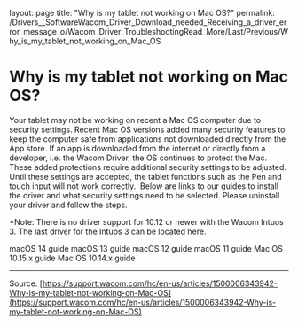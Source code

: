 layout: page
title: "Why is my tablet not working on Mac OS?"
permalink: /Drivers__SoftwareWacom_Driver_Download_needed_Receiving_a_driver_error_message_o/Wacom_Driver_TroubleshootingRead_More/Last/Previous/Why_is_my_tablet_not_working_on_Mac_OS

# Why is my tablet not working on Mac OS?

Your tablet may not be working on recent a Mac OS computer due to security settings. Recent Mac OS versions added many security features to keep the computer safe from applications not downloaded directly from the App store. If an app is downloaded from the internet or directly from a developer, i.e. the Wacom Driver, the OS continues to protect the Mac. These added protections require additional security settings to be adjusted.
Until these settings are accepted, the tablet functions such as the Pen and touch input will not work correctly.  
Below are links to our guides to install the driver and what security settings need to be selected. Please uninstall your driver and follow the steps.

*Note: There is no driver support for 10.12 or newer with the Wacom Intuos 3. The last driver for the Intuos 3 can be located here.


macOS 14 guide
macOS 13 guide
macOS 12 guide
macOS 11 guide
Mac OS 10.15.x guide
Mac OS 10.14.x guide

---
Source: [https://support.wacom.com/hc/en-us/articles/1500006343942-Why-is-my-tablet-not-working-on-Mac-OS](https://support.wacom.com/hc/en-us/articles/1500006343942-Why-is-my-tablet-not-working-on-Mac-OS)
